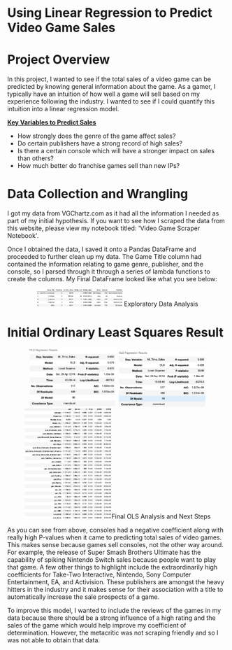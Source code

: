 # Using Linear Regression to Predict Video Game Sales

# Project Overview

In this project, I wanted to see if the total sales of a video game can be predicted by knowing general information about the game. As a gamer, I typically have an intuition of how well a game will sell based on my experience following the industry. I wanted to see if I could quantify this intuition into a linear regression model.

<u><b> Key Variables to Predict Sales </b></u>
<br>
* How strongly does the genre of the game affect sales?
* Do certain publishers have a strong record of high sales?
* Is there a certain console which will have a stronger impact on sales than others?
* How much better do franchise games sell than new IPs? 

# Data Collection and Wrangling

I got my data from VGChartz.com as it had all the information I needed as part of my initial hypothesis. If you want to see how I scraped the data from this website, please view my notebook titled: 'Video Game Scraper Notebook'.

Once I obtained the data, I saved it onto a Pandas DataFrame and proceeded to further clean up my data. The Game Title column had contained the information relating to game genre, publisher, and the console, so I parsed through it through a series of lambda functions to create the columns. My Final DataFrame looked like what you see below:

<p align="center">
  <img src="./Images/Final DataFrame.png" title="Data Collected" style="width:200px;height:200px>
</p>

# Exploratory Data Analysis




# Initial Ordinary Least Squares Result

<p align="center">
  <img src="./Images/Initial OLS.png" title="Initial OLS" style="width:200px;height:200px>
</p>

Because most of my data consisted of categorical variables, there isn't a lot I can do to improve this result besides getting rid of the features that had a high P-value since they did not help my model explain the sales of the games. After I got rid of them, my final OLS and coefficients consisted of the following:

<p align="center">
  <img src="./Images/Final OLS.png" title="Final OLS" style="width:200px;height:200px>
</p>

<p align="center">
  <img src="./Images/Final OLS Coefficients.png" title="Final OLS" style="width:200px;height:200px>
</p>

# Final OLS Analysis and Next Steps

As you can see from above, consoles had a negative coefficient along with really high P-values when it came to predicting total sales of video games. This makes sense because games sell consoles, not the other way around. For example, the release of Super Smash Brothers Ultimate has the capability of spiking Nintendo Switch sales because people want to play that game. A few other things to highlight include the extraordinarily high coefficients for Take-Two Interactive, Nintendo, Sony Computer Entertainment, EA, and Activision. These publishers are amongst the heavy hitters in the industry and it makes sense for their association with a title to automatically increase the sale prospects of a game.

To improve this model, I wanted to include the reviews of the games in my data because there should be a strong influence of a high rating and the sales of the game which would help improve my coefficient of determination. However, the metacritic was not scraping friendly and so I was not able to obtain that data.
